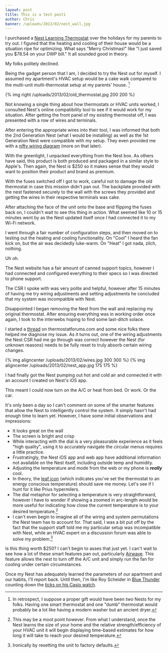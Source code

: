 ```yaml
---
layout: post
title: This is a test post1
author: Chris
banner: /uploads/2013/02/nest_wall.jpg
---
```

I purchased a [Nest Learning Thermostat](http://nest.com/) over the holidays for my parents to try out. I figured that the heating and cooling of their house would be a situation ripe for optimizing. What says "Merry Christmas!" like "I just saved you $78.54 on your DWP bill." It all sounded good in theory.

<!--more-->

My folks politely declined.

Being the gadget person that I am, I decided to try the Nest out for myself. I assumed my apartment's HVAC setup would be a cake walk compared to the multi-unit multi-thermostat setup at my parents' house. [^1]

{% img right /uploads/2013/02/old_thermostat.jpg 200 200 %}

Not knowing a single thing about how thermostats or HVAC units worked, I consulted Nest's online compatibility tool to see if it would work for my situation. After getting the front panel of my existing thermostat off, I was presented with a row of wires and terminals.

After entering the appropriate wires into their tool, I was informed that both the 2nd Generation Nest (what I would be installing) as well as the 1st Generation Nest were compatible with my setup. They even provided me with a [nifty wiring diagram](/uploads/2013/02/wiring_diagram.jpg) (more on that later).

With the greenlight, I unpacked everything from the Nest box. As others have said, this product is both produced and packaged in a similar style to Apple's. Then again, the Nest is $250 so it makes sense that they would want to position their product and brand as premium. 

With the fuses switched off I got to work, careful not to damage the old thermostat in case this mission didn't pan out. The backplate provided with the nest fastened securely to the wall with the screws they provided and getting the wires in their respective terminals was cake.

After attaching the face of the unit onto the base and flipping the fuses back on, I couldn't wait to see this thing in action. What seemed like 10 or 15 minutes went by as the Nest updated itself once I had connected it to my Wi-Fi network.

I went through a fair number of configuration steps, and then moved on to testing out the heating and cooling functionality. On "Cool" I heard the fan kick on, but the air was decidedly luke-warm. On "Heat" I got nada, zilch, nothing.

Uh oh.

The Nest website has a fair amount of canned support topics, however I had connected and configured everything to their specs so I was directed to phone support.

The CSR I spoke with was very polite and helpful, however after 15 minutes of having me try wiring adjustments and setting adjustments he concluded that my system was incompatible with Nest.

Disappointed I began removing the Nest from the wall and replacing my original thermostat. After ensuring everything was in working order once again, I took to the interwebs hoping to find some last-ditch solace.

I started a [thread](http://www.thermostatforums.com/showthread.php?312-Nest-2nd-Gen-not-working-introduce-previously-unused-brown-wire) on thermostatforums.com and some nice folks there helped me diagnose my issue. As it turns out, one of the wiring adjustments the Nest CSR had me go through was correct however the Nest (for unknown reasons) needs to be fully reset to truly absorb certain wiring changes.

{% img aligncenter /uploads/2013/02/wires.jpg 300 300 %}
{% img aligncenter /uploads/2013/02/nest_app.jpg 175 175 %}



I had finally got the Nest pumping out hot and cold air and connected it with an account I created on Nest's iOS app.

This meant I could now turn on the A/C or heat from bed. Or work. Or the car.

It's only been a day so I can't comment on some of the smarter features that allow the Nest to intelligently control the system. It simply hasn't had enough time to learn yet. However, I have some initial observations and impressions:

* It looks great on the wall
* The screen is bright and crisp
* While interacting with the dial is a very pleasurable experience as it feels "high quality", using it to accurately navigate the circular menus requires a little practice.
* Frustratingly, the Nest iOS app and web app have additional information not available on the Nest itself, including outside temp and humidity.
* Adjusting the temperature and mode from the web or my phone is ***really*** cool.
* In theory, the [leaf icon](http://support-assets.nest.com/images/000001200/nest-time-to-temp.png) (which indicates you've set the thermostat to an energy conscious temperature) should save me money. Let's see if I hunt for it like Prius hypermilers.
* The dial metaphor for selecting a temperature is very straightforward, however I have to wonder if showing a zoomed in arc-length would be more useful for indicating how close the current temperature is to your desired temperature.[^2]
* I can't even begin to imagine all of the wiring and system permutations the Nest team has to account for. That said, I was a bit put off by the fact that the support staff told me my particular setup was incompatible with Nest, while an HVAC expert on a discussion forum was able to solve my problem.[^3]

Is this thing worth $250? I can't begin to asses that just yet. I can't wait to see how a lot of these smart features pan out, particularly [Airwave](http://support.nest.com/article/What-is-Airwave). This feature allows the nest to turn off the A/C unit and simply run the fan for cooling under certain circumstances.

Once my Nest has adequately learned the parameters of our apartment and our habits, I'll report back. Until then, I'm like Roy Scheider in [Blue Thunder](http://en.wikipedia.org/wiki/Blue_Thunder) counting down the [ticks on his Casio watch](http://watchesinmovies.info/img/f/BlueThunder_Casio2.jpg). 


 [^1]: In retrospect, I suppose a proper gift would have been *two* Nests for my folks. Having one smart thermostat and one "dumb" thermostat would probably be a lot like having a modern washer but an ancient dryer.
 [^2]: This may be a moot point however. From what I understand, once the Nest learns the size of your home and the relative strength/efficiency of your HVAC unit it will begin displaying time-based estimates for how long it will take to reach your desired temperature.
 [^3]: Ironically by resetting the unit to factory defaults.
